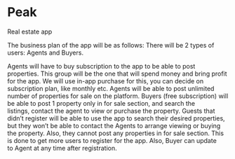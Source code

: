 # Peak
Real estate app

The business plan of the app will be as follows:
There will be 2 types of users: Agents and Buyers.

Agents will have to buy subscription to the app to be able to post properties.
This group will be the one that will spend money and bring profit for the app.
We will use in-app purchase for this, you can decide on subscription plan, like monthly etc.
Agents will be able to post unlimited number of properties for sale on the platform.
Buyers (free subscription) will be able to post 1 property only in for sale section, and search the listings, contact the agent to view or purchase the property.
Guests that didn’t register will be able to use the app to search their desired properties, but they won’t be able to contact the Agents to arrange viewing or buying the property. Also, they cannot post any properties in for sale section.
This is done to get more users to register for the app. Also, Buyer can update to Agent at any time after registration.
 

